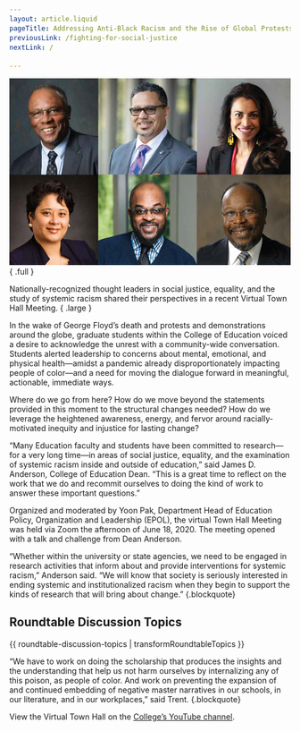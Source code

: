```yaml
---
layout: article.liquid
pageTitle: Addressing Anti-Black Racism and the Rise of Global Protests&#58; Is It Different This Time?
previousLink: /fighting-for-social-justice
nextLink: /

---
```

![Top Row: James Anderson, Christopher Span, Rochelle Gutiérrez. Bottom Row: Adrienne Dixson, Rodney Hopson, William Trent](/img/addressing-anti-black-racism.png) { .full } 

Nationally-recognized thought leaders in social justice, equality, and the study of systemic racism shared their perspectives in a recent Virtual Town Hall Meeting. { .large }

In the wake of George Floyd’s death and protests and demonstrations around the globe, graduate students within the College of Education voiced a desire to  acknowledge the unrest with a community-wide conversation. Students alerted leadership to concerns about mental, emotional, and physical health—amidst a  pandemic already disproportionately impacting people of color—and a need for moving the dialogue forward in meaningful, actionable, immediate ways.

Where do we go from here? How do we move beyond the statements provided in this moment to the structural changes needed? How do we leverage the heightened awareness, energy, and fervor around racially-motivated inequity and injustice for lasting change?

“Many Education faculty and students have been committed to research—for a very long time—in areas of social justice, equality, and the examination of systemic racism inside and outside of education,” said James D. Anderson, College of Education Dean. “This is a great time to reflect on the work that we do and recommit ourselves to doing the kind of work to answer these important questions.”

Organized and moderated by Yoon Pak, Department Head of Education Policy, Organization and Leadership (EPOL), the virtual Town Hall Meeting was held via  Zoom the afternoon of June 18, 2020. The meeting opened with a talk and challenge from Dean Anderson.

“Whether within the university or state agencies, we need to be engaged in research activities that inform about and provide interventions for systemic racism,” Anderson said. “We will know that society is seriously interested in ending systemic and institutionalized racism when they begin to support the kinds of research that will bring about change.” {.blockquote}

## Roundtable Discussion Topics

{{ roundtable-discussion-topics | transformRoundtableTopics }}

“We have to work on doing the scholarship that produces the insights and the understanding that help us not harm ourselves by internalizing any of this  poison, as people of color. And work on preventing the expansion of and continued embedding of negative master narratives in our schools, in our literature, and in our workplaces,” said Trent. {.blockquote}

View the Virtual Town Hall on the [College’s YouTube channel](https://www.youtube.com/user/educationatillinois).
